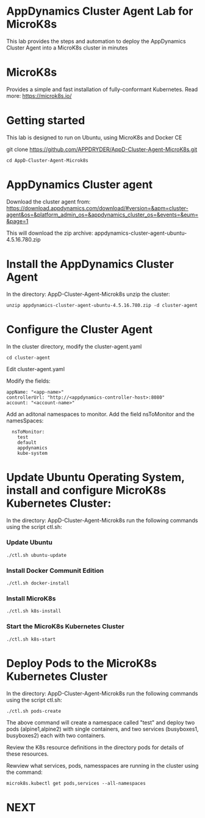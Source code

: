 # AppDynamics Cluster Agent Lab for MicroK8s

This lab provides the steps and automation to deploy the AppDynamics Cluster Agent into a MicroK8s cluster in minutes

# MicroK8s

Provides a simple and fast installation of fully-conformant Kubernetes.
Read more: https://microk8s.io/

# Getting started

This lab is designed to run on Ubuntu, using MicroK8s and Docker CE

git clone https://github.com/APPDRYDER/AppD-Cluster-Agent-MicroK8s.git

`cd AppD-Cluster-Agent-Microk8s`

# AppDynamics Cluster agent

Download the cluster agent from: https://download.appdynamics.com/download/#version=&apm=cluster-agent&os=&platform_admin_os=&appdynamics_cluster_os=&events=&eum=&page=1

This will download the zip archive: appdynamics-cluster-agent-ubuntu-4.5.16.780.zip

# Install the AppDynamics Cluster Agent

In the directory: AppD-Cluster-Agent-Microk8s unzip the cluster:

`unzip appdynamics-cluster-agent-ubuntu-4.5.16.780.zip -d cluster-agent`

# Configure the Cluster Agent

In the cluster directory, modify the cluster-agent.yaml

`cd cluster-agent`

Edit cluster-agent.yaml

Modify the fields:

````
appName: "<app-name>"
controllerUrl: "http://<appdynamics-controller-host>:8080"
account: "<account-name>"
````


Add an aditonal namespaces to monitor. Add the field nsToMonitor and the namesSpaces:
````
  nsToMonitor:
    test
    default
    appdynamics
    kube-system
````

# Update Ubuntu Operating System, install and configure MicroK8s Kubernetes Cluster:

In the directory: AppD-Cluster-Agent-Microk8s run the following commands using the script ctl.sh:

### Update Ubuntu
````./ctl.sh ubuntu-update````

### Install Docker Communit Edition
````./ctl.sh docker-install````

### Install MicroK8s
````./ctl.sh k8s-install````

### Start the MicroK8s Kubernetes Cluster
````./ctl.sh k8s-start````

# Deploy Pods to the MicroK8s Kubernetes Cluster

In the directory: AppD-Cluster-Agent-Microk8s run the following commands using the script ctl.sh:

````./ctl.sh pods-create````

The above command will create a namespace called "test" and deploy two pods (alpine1,alpine2) with single containers, and two services (busyboxes1, busyboxes2) each with two containers.

Review the K8s resource definitions in the directory pods for details of these resources.

Rewview what services, pods, namesspaces are running in the cluster using the command:

````microk8s.kubectl get pods,services --all-namespaces````




# NEXT
